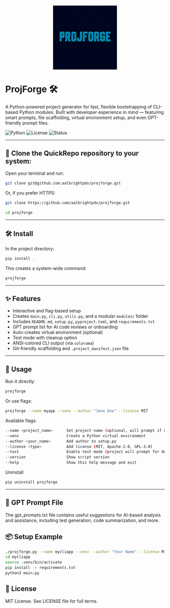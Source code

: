 <!-- # QuickRepo -->

<p align="center">
  <img src="assets/projforge.png" alt="quickrepo banner" width="40%">
</p> 

# ProjForge 🛠️

A Python-powered project generator for fast, flexible bootstrapping of CLI-based Python modules. Built with developer experience in mind — featuring smart prompts, file scaffolding, virtual environment setup, and even GPT-friendly prompt files.

![Python](https://img.shields.io/badge/python-3.8+-blue)
![License](https://img.shields.io/badge/license-MIT-lightgrey)
![Status](https://img.shields.io/badge/status-stable-green)

---

## 🧰 Clone the QuickRepo repository to your system:

Open your terminal and run:

```bash
git clone git@github.com:aalbrightpdx/projforge.git
```

Or, if you prefer HTTPS:

```bash
git clone https://github.com/aalbrightpdx/projforge.git
```

```bash
cd projforge
```

---

## 🛠 Install

In the project directory:

```bash
pip install .
```

This creates a system-wide command:

```bash
projforge
```

---

## ✨ Features

- Interactive and flag-based setup
- Creates `main.py`, `cli.py`, `utils.py`, and a modular `modules/` folder
- Includes `README.md`, `setup.py`, `pyproject.toml`, and `requirements.txt`
- GPT prompt list for AI code reviews or onboarding
- Auto-creates virtual environment (optional)
- Test mode with cleanup option
- ANSI-colored CLI output (via `colorama`)
- Git-friendly scaffolding and `.project_manifest.json` file

---

## 🚀 Usage

Run it directly:

```bash
projforge
```

Or use flags:

```bash
projforge --name myapp --venv --author "Jane Doe" --license MIT
```

Available flags:

```bash
--name <project_name>      Set project name (optional, will prompt if not provided)
--venv                     Create a Python virtual environment
--author <your_name>       Add author to setup.py
--license <type>           Add license (MIT, Apache-2.0, GPL-3.0)
--test                     Enable test mode (project will prompt for deletion after)
--version                  Show script version
--help                     Show this help message and exit
```

Uninstall
```bash
pip uninstall projforge
```
---

## 🧠 GPT Prompt File

The gpt_prompts.txt file contains useful suggestions for AI-based analysis and assistance, including test generation, code summarization, and more.

## 📦 Setup Example

```bash
./projforge.py --name mycliapp --venv --author "Your Name" --license MIT
cd mycliapp
source .venv/bin/activate 
pip install -r requirements.txt
python3 main.py
```

## 🪪 License

MIT License. See LICENSE file for full terms.
